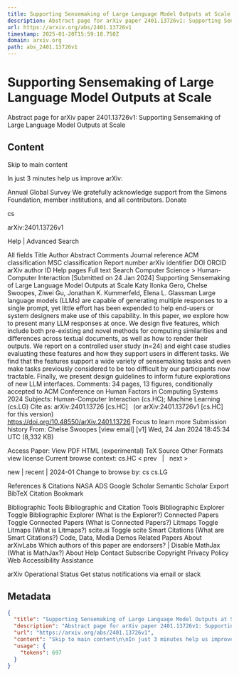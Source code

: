 ```yaml
---
title: Supporting Sensemaking of Large Language Model Outputs at Scale
description: Abstract page for arXiv paper 2401.13726v1: Supporting Sensemaking of Large Language Model Outputs at Scale
url: https://arxiv.org/abs/2401.13726v1
timestamp: 2025-01-20T15:59:18.750Z
domain: arxiv.org
path: abs_2401.13726v1
---
```


# Supporting Sensemaking of Large Language Model Outputs at Scale


Abstract page for arXiv paper 2401.13726v1: Supporting Sensemaking of Large Language Model Outputs at Scale


## Content

Skip to main content

In just 3 minutes help us improve arXiv:

Annual Global Survey
We gratefully acknowledge support from the Simons Foundation, member institutions, and all contributors.
Donate
>
cs
>
arXiv:2401.13726v1

Help | Advanced Search

All fields
Title
Author
Abstract
Comments
Journal reference
ACM classification
MSC classification
Report number
arXiv identifier
DOI
ORCID
arXiv author ID
Help pages
Full text
Search
Computer Science > Human-Computer Interaction
[Submitted on 24 Jan 2024]
Supporting Sensemaking of Large Language Model Outputs at Scale
Katy Ilonka Gero, Chelse Swoopes, Ziwei Gu, Jonathan K. Kummerfeld, Elena L. Glassman
Large language models (LLMs) are capable of generating multiple responses to a single prompt, yet little effort has been expended to help end-users or system designers make use of this capability. In this paper, we explore how to present many LLM responses at once. We design five features, which include both pre-existing and novel methods for computing similarities and differences across textual documents, as well as how to render their outputs. We report on a controlled user study (n=24) and eight case studies evaluating these features and how they support users in different tasks. We find that the features support a wide variety of sensemaking tasks and even make tasks previously considered to be too difficult by our participants now tractable. Finally, we present design guidelines to inform future explorations of new LLM interfaces.
Comments:	34 pages, 13 figures, conditionally accepted to ACM Conference on Human Factors in Computing Systems 2024
Subjects:	Human-Computer Interaction (cs.HC); Machine Learning (cs.LG)
Cite as:	arXiv:2401.13726 [cs.HC]
 	(or arXiv:2401.13726v1 [cs.HC] for this version)
 	
https://doi.org/10.48550/arXiv.2401.13726
Focus to learn more
Submission history
From: Chelse Swoopes [view email]
[v1] Wed, 24 Jan 2024 18:45:34 UTC (8,332 KB)

Access Paper:
View PDF
HTML (experimental)
TeX Source
Other Formats
view license
Current browse context:
cs.HC
< prev   |   next >

new | recent | 2024-01
Change to browse by:
cs
cs.LG

References & Citations
NASA ADS
Google Scholar
Semantic Scholar
Export BibTeX Citation
Bookmark
 
Bibliographic Tools
Bibliographic and Citation Tools
Bibliographic Explorer Toggle
Bibliographic Explorer (What is the Explorer?)
Connected Papers Toggle
Connected Papers (What is Connected Papers?)
Litmaps Toggle
Litmaps (What is Litmaps?)
scite.ai Toggle
scite Smart Citations (What are Smart Citations?)
Code, Data, Media
Demos
Related Papers
About arXivLabs
Which authors of this paper are endorsers? | Disable MathJax (What is MathJax?)
About
Help
Contact
Subscribe
Copyright
Privacy Policy
Web Accessibility Assistance

arXiv Operational Status 
Get status notifications via email or slack

## Metadata

```json
{
  "title": "Supporting Sensemaking of Large Language Model Outputs at Scale",
  "description": "Abstract page for arXiv paper 2401.13726v1: Supporting Sensemaking of Large Language Model Outputs at Scale",
  "url": "https://arxiv.org/abs/2401.13726v1",
  "content": "Skip to main content\n\nIn just 3 minutes help us improve arXiv:\n\nAnnual Global Survey\nWe gratefully acknowledge support from the Simons Foundation, member institutions, and all contributors.\nDonate\n>\ncs\n>\narXiv:2401.13726v1\n\nHelp | Advanced Search\n\nAll fields\nTitle\nAuthor\nAbstract\nComments\nJournal reference\nACM classification\nMSC classification\nReport number\narXiv identifier\nDOI\nORCID\narXiv author ID\nHelp pages\nFull text\nSearch\nComputer Science > Human-Computer Interaction\n[Submitted on 24 Jan 2024]\nSupporting Sensemaking of Large Language Model Outputs at Scale\nKaty Ilonka Gero, Chelse Swoopes, Ziwei Gu, Jonathan K. Kummerfeld, Elena L. Glassman\nLarge language models (LLMs) are capable of generating multiple responses to a single prompt, yet little effort has been expended to help end-users or system designers make use of this capability. In this paper, we explore how to present many LLM responses at once. We design five features, which include both pre-existing and novel methods for computing similarities and differences across textual documents, as well as how to render their outputs. We report on a controlled user study (n=24) and eight case studies evaluating these features and how they support users in different tasks. We find that the features support a wide variety of sensemaking tasks and even make tasks previously considered to be too difficult by our participants now tractable. Finally, we present design guidelines to inform future explorations of new LLM interfaces.\nComments:\t34 pages, 13 figures, conditionally accepted to ACM Conference on Human Factors in Computing Systems 2024\nSubjects:\tHuman-Computer Interaction (cs.HC); Machine Learning (cs.LG)\nCite as:\tarXiv:2401.13726 [cs.HC]\n \t(or arXiv:2401.13726v1 [cs.HC] for this version)\n \t\nhttps://doi.org/10.48550/arXiv.2401.13726\nFocus to learn more\nSubmission history\nFrom: Chelse Swoopes [view email]\n[v1] Wed, 24 Jan 2024 18:45:34 UTC (8,332 KB)\n\nAccess Paper:\nView PDF\nHTML (experimental)\nTeX Source\nOther Formats\nview license\nCurrent browse context:\ncs.HC\n< prev   |   next >\n\nnew | recent | 2024-01\nChange to browse by:\ncs\ncs.LG\n\nReferences & Citations\nNASA ADS\nGoogle Scholar\nSemantic Scholar\nExport BibTeX Citation\nBookmark\n \nBibliographic Tools\nBibliographic and Citation Tools\nBibliographic Explorer Toggle\nBibliographic Explorer (What is the Explorer?)\nConnected Papers Toggle\nConnected Papers (What is Connected Papers?)\nLitmaps Toggle\nLitmaps (What is Litmaps?)\nscite.ai Toggle\nscite Smart Citations (What are Smart Citations?)\nCode, Data, Media\nDemos\nRelated Papers\nAbout arXivLabs\nWhich authors of this paper are endorsers? | Disable MathJax (What is MathJax?)\nAbout\nHelp\nContact\nSubscribe\nCopyright\nPrivacy Policy\nWeb Accessibility Assistance\n\narXiv Operational Status \nGet status notifications via email or slack",
  "usage": {
    "tokens": 697
  }
}
```
